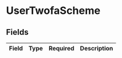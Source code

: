# UserTwofaScheme


## Fields

| Field       | Type        | Required    | Description |
| ----------- | ----------- | ----------- | ----------- |